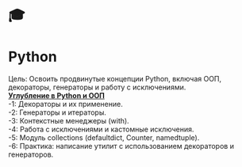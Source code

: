 # :mortar_board:
# Python
Цель: Освоить продвинутые концепции Python, включая ООП, декораторы, генераторы и работу с исключениями.  <br>
[**Углубление в Python и ООП**](https://github.com/AnatolyKuzmin/Python/tree/main/1_Python_и_ООП) <br>
-1: Декораторы и их применение. <br>-2: Генераторы и итераторы. <br>-3: Контекстные менеджеры (with). <br>-4: Работа с исключениями и кастомные исключения. <br>-5: Модуль collections (defaultdict, Counter, namedtuple). <br>-6: Практика: написание утилит с использованием декораторов и генераторов.
